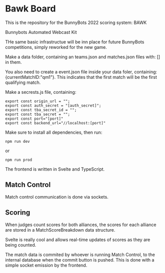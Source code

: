# Bawk Board

This is the repository for the BunnyBots 2022 scoring system: BAWK

Bunnybots Automated Webcast Kit

THe same basic infrastructue will be inn place for future BunnyBots competitions, simply reworked for the new game.

Make a data folder, containing an teams.json and matches.json files with: [] in them.

You also need to create a event.json file inside your data foler, containing: {currentMatchID:"qm1"}. This indicates that the first match will be the first qualifying match.

Make a secrests.js file, containing:

    export const origin_url = "";
    export const auth_secret = "[auth_secret]";
    export const tba_secret_id = "";
    export const tba_secret = "";
    export const port="[port]"
    export const backend_url="//localhost:[port]"


Make sure to install all dependencies, then run:

    npm run dev

or 
    
    npm run prod

The frontend is written in Svelte and TypeScript.

## Match Control

Match control communication is done via sockets.

## Scoring

When judges count scores for both alliances, the scores for each alliance are stored in a MatchScoreBreakdown data structure.

Svelte is really cool and allows real-time updates of scores as they are being counted.

The match data is commited by whoever is running Match Control, to the internal database when the commit button is pushed. This is done with a simple socket emission by the frontend.
